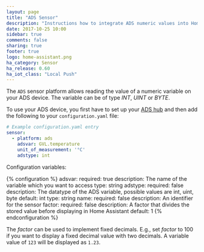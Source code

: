 ```yaml
---
layout: page
title: "ADS Sensor"
description: "Instructions how to integrate ADS numeric values into Home Assistant."
date: 2017-10-25 10:00
sidebar: true
comments: false
sharing: true
footer: true
logo: home-assistant.png
ha_category: Sensor
ha_release: 0.60
ha_iot_class: "Local Push"
---
```


The `ADS` sensor platform allows reading the value of a numeric variable on
your ADS device. The variable can be of type *INT*, *UINT* or *BYTE*.

To use your ADS device, you first have to set up your [ADS
hub](/components/ads/) and then add the following to your `configuration.yaml`
file:

```yaml
# Example configuration.yaml entry
sensor:
  - platform: ads
    adsvar: GVL.temperature
    unit_of_measurement: '°C'
    adstype: int
```

Configuration variables:

{% configuration %}
  adsvar:
    required: true
    description: The name of the variable which you want to access
    type: string
  adstype:
    required: false
    description: The datatype of the ADS variable, possible values are int, uint, byte
    default: int
    type: string
  name:
    required: false
    description: An identifier for the sensor
  factor:
    required: false
    description: A factor that divides the stored value before displaying in Home Assistant
    default: 1
{% endconfiguration %}

The *factor* can be used to implement fixed decimals. E.g., set *factor* to 100
if you want to display a fixed decimal value with two decimals. A variable
value of `123` will be displayed as `1.23`.
